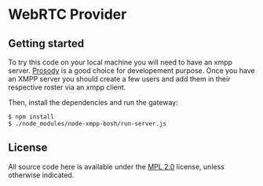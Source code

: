 WebRTC Provider
===============

Getting started
---------------

To try this code on your local machine you will need to have an xmpp
server. [Prosody](http://prosody.im/) is a good choice for
developement purpose. Once you have an XMPP server you should create a
few users and add them in their respective roster via an xmpp client.

Then, install the dependencies and run the gateway:

    $ npm install
    $ ./node_modules/node-xmpp-bosh/run-server.js


License
-------

All source code here is available under the
[MPL 2.0](https://mozilla.org/MPL/2.0/) license, unless otherwise
indicated.

